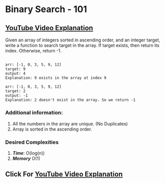 # Binary Search - 101

## [YouTube Video Explanation](https://youtu.be/dKN8N0I6RkE)

Given an array of integers sorted in ascending order, and an integer target,
write a function to search target in the array. If target exists, then return its index. Otherwise, return -1.

##

```
arr: [-1, 0, 3, 5, 9, 12]
target: 9
output: 4
Explanation: 9 exists in the array at index 9
```

```
arr: [-1, 0, 3, 5, 9, 12]
target: 2
output: -1
Explanation: 2 doesn't exist in the array. So we return -1
```

### Additional information:

1. All the numbers in the array are unique. (No Duplicates)
2. Array is sorted in the ascending order.

### Desired Complexities
1) ***Time***: O(log(n))
2) ***Memory*** O(1)

## Click For [YouTube Video Explanation](https://youtu.be/dKN8N0I6RkE)
